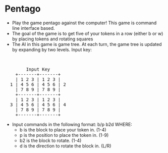 # Pentago
- Play the game pentago against the computer! This game is command line interface based.
- The goal of the game is to get five of your tokens in a row (either b or w) by placing tokens and rotating squares
- The AI in this game is game tree. At each turn, the game tree is updated by expanding by two levels. 
Input key:
<pre>


        Input Key     
    +-------+-------+ 
    | 1 2 3 | 1 2 3 | 
  1 | 4 5 6 | 4 5 6 | 2
    | 7 8 9 | 7 8 9 | 
    +-------+-------+ 
    | 1 2 3 | 1 2 3 | 
  3 | 4 5 6 | 4 5 6 | 4
    | 7 8 9 | 7 8 9 | 
    +-------+-------+ 
</pre>
- Input commands in the following format: b/p b2d WHERE:
  - b is the block to place your token in. (1-4)
  - p is the position to place the token in. (1-9)
  - b2 is the block to rotate. (1-4)
  - d is the direction to rotate the block in. (L/R)
